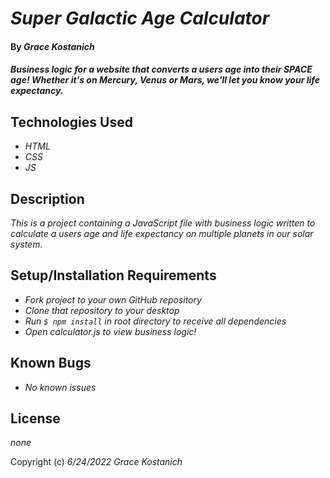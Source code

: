 # _Super Galactic Age Calculator_

#### By _**Grace Kostanich**_

#### _Business logic for a website that converts a users age into their SPACE age! Whether it's on Mercury, Venus or Mars, we'll let you know your life expectancy._

## Technologies Used

* _HTML_
* _CSS_
* _JS_

## Description

_This is a project containing a JavaScript file with business logic written to calculate a users age and life expectancy on multiple planets in our solar system._

## Setup/Installation Requirements

* _Fork project to your own GitHub repository_ 
* _Clone that repository to your desktop_
* _Run `$ npm install` in root directory to receive all dependencies_
* _Open calculator.js to view business logic!_

## Known Bugs

* _No known issues_

## License

_none_

Copyright (c) _6/24/2022_ _Grace Kostanich_
